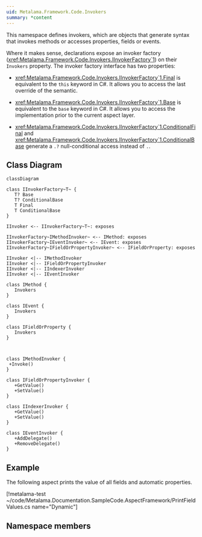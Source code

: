 ```yaml
---
uid: Metalama.Framework.Code.Invokers
summary: *content
---
```

This namespace defines invokers, which are objects that generate syntax that invokes methods or accesses properties, fields or events.

Where it makes sense, declarations expose an invoker factory (<xref:Metalama.Framework.Code.Invokers.IInvokerFactory`1>) on their `Invokers` property. 
The invoker factory interface has two properties:

-  <xref:Metalama.Framework.Code.Invokers.IInvokerFactory`1.Final> is equivalent to the `this` keyword in C#. It allows you to access the last override
   of the semantic.

-  <xref:Metalama.Framework.Code.Invokers.IInvokerFactory`1.Base> is equivalent to the `base` keyword in C#. It allows you to access the implementation
   prior to the current aspect layer.

-  <xref:Metalama.Framework.Code.Invokers.IInvokerFactory`1.ConditionalFinal> and <xref:Metalama.Framework.Code.Invokers.IInvokerFactory`1.ConditionalBase> generate a `.?` null-conditional access instead of `.`.


## Class Diagram

```mermaid
classDiagram

class IInvokerFactory~T~ {
   T? Base
   T? ConditionalBase
   T Final
   T ConditionalBase
}

IInvoker <-- IInvokerFactory~T~: exposes

IInvokerFactory~IMethodInvoker~ <-- IMethod: exposes
IInvokerFactory~IEventInvoker~ <-- IEvent: exposes
IInvokerFactory~IFieldOrPropertyInvoker~ <-- IFieldOrProperty: exposes

IInvoker <|-- IMethodInvoker
IInvoker <|-- IFieldOrPropertyInvoker
IInvoker <|-- IIndexerInvoker
IInvoker <|-- IEventInvoker

class IMethod {
   Invokers
}

class IEvent {
   Invokers
}

class IFieldOrProperty {
   Invokers
}



class IMethodInvoker {
 +Invoke()
}

class IFieldOrPropertyInvoker {
   +GetValue()
   +SetValue()
}

class IIndexerInvoker {
   +GetValue()
   +SetValue()
}

class IEventInvoker {
   +AddDelegate()
   +RemoveDelegate()
}

```

## Example

The following aspect prints the value of all fields and automatic properties.

[!metalama-test  ~/code/Metalama.Documentation.SampleCode.AspectFramework/PrintFieldValues.cs name="Dynamic"]

## Namespace members